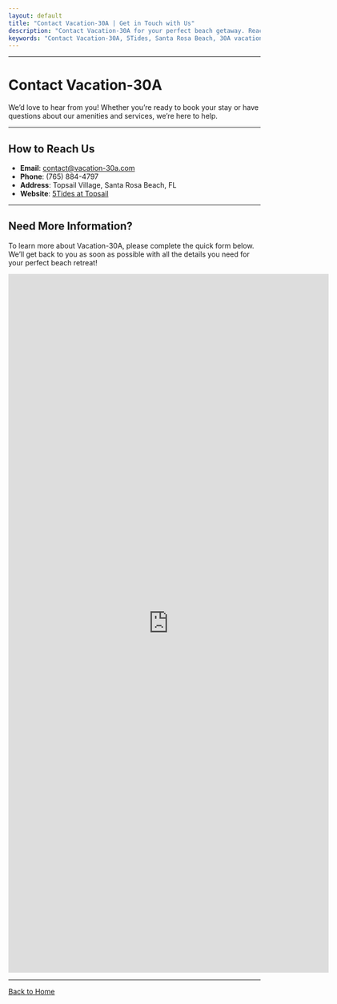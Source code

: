 ```yaml
---
layout: default
title: "Contact Vacation-30A | Get in Touch with Us"
description: "Contact Vacation-30A for your perfect beach getaway. Reach out for rental inquiries, amenities information, or booking assistance at Santa Rosa Beach, FL."
keywords: "Contact Vacation-30A, 5Tides, Santa Rosa Beach, 30A vacation rental, Florida beach getaway, rental inquiries, booking assistance, contact 30a rental"
---
```


---

# Contact Vacation-30A

We’d love to hear from you! Whether you’re ready to book your stay or have questions about our amenities and services, we’re here to help. 

---

## **How to Reach Us**
- **Email**: [contact@vacation-30a.com](mailto:5Tidesfl@gmail.com)
- **Phone**: (765) 884-4797
- **Address**: Topsail Village, Santa Rosa Beach, FL
- **Website**: [5Tides at Topsail](https://5tidesfl.com)

---

## **Need More Information?**
To learn more about Vacation-30A, please complete the quick form below. We’ll get back to you as soon as possible with all the details you need for your perfect beach retreat!

<iframe src="https://docs.google.com/forms/d/e/1FAIpQLSd6xqATwH8-ZKf9176wsEocRiq504atIWmAFRiSTrABRurcMA/viewform?embedded=true" width="640" height="1394" frameborder="0" marginheight="0" marginwidth="0">Loading…</iframe>

---

[Back to Home](./)

